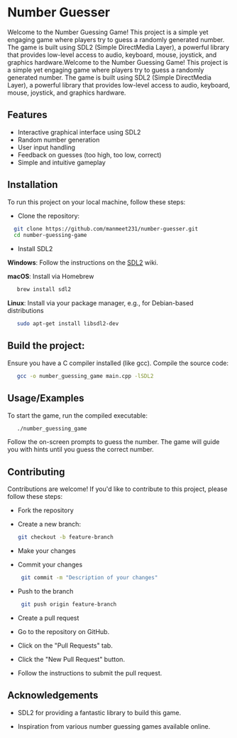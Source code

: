 
# Number Guesser

Welcome to the Number Guessing Game! This project is a simple yet engaging game where players try to guess a randomly generated number. The game is built using SDL2 (Simple DirectMedia Layer), a powerful library that provides low-level access to audio, keyboard, mouse, joystick, and graphics hardware.Welcome to the Number Guessing Game! This project is a simple yet engaging game where players try to guess a randomly generated number. The game is built using SDL2 (Simple DirectMedia Layer), a powerful library that provides low-level access to audio, keyboard, mouse, joystick, and graphics hardware.


## Features

- Interactive graphical interface using SDL2
- Random number generation
- User input handling
- Feedback on guesses (too high, too low, correct)
- Simple and intuitive gameplay


## Installation

To run this project on your local machine, follow these steps:

- Clone the repository:

```bash
  git clone https://github.com/manmeet231/number-guesser.git
  cd number-guessing-game
```
- Install SDL2

**Windows**: Follow the instructions on the [SDL2](https://wiki.libsdl.org/SDL2/FrontPage) wiki.

**macOS**: Install via Homebrew
```bash
   brew install sdl2
```
**Linux**: Install via your package manager, e.g., for Debian-based distributions
```bash
   sudo apt-get install libsdl2-dev
```
## Build the project:

Ensure you have a C compiler installed (like gcc).
Compile the source code:
```bash
   gcc -o number_guessing_game main.cpp -lSDL2
```


## Usage/Examples

To start the game, run the compiled executable:

```bash
   ./number_guessing_game
```

Follow the on-screen prompts to guess the number. The game will guide you with hints until you guess the correct number.
## Contributing

Contributions are welcome! If you'd like to contribute to this project, please follow these steps:

- Fork the repository 

- Create a new branch:
   ```bash
   git checkout -b feature-branch
   ```
- Make your changes

- Commit your changes
  ```bash
   git commit -m "Description of your changes"
   ```
- Push to the branch
  ```bash
   git push origin feature-branch
   ```
- Create a pull request

- Go to the repository on GitHub.
- Click on the "Pull Requests" tab.
- Click the "New Pull Request" button.
- Follow the instructions to submit the pull request.
## Acknowledgements

 - SDL2 for providing a fantastic library to build this game.

 - Inspiration from various number guessing games available online.
